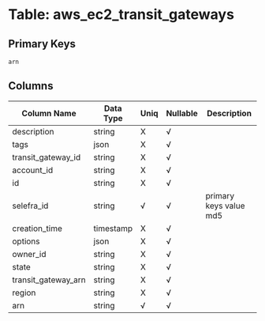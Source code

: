# Table: aws_ec2_transit_gateways

## Primary Keys 

```
arn
```


## Columns 

|  Column Name   |  Data Type  | Uniq | Nullable | Description | 
|  ----  | ----  | ----  | ----  | ---- | 
| description | string | X | √ |  | 
| tags | json | X | √ |  | 
| transit_gateway_id | string | X | √ |  | 
| account_id | string | X | √ |  | 
| id | string | X | √ |  | 
| selefra_id | string | √ | √ | primary keys value md5 | 
| creation_time | timestamp | X | √ |  | 
| options | json | X | √ |  | 
| owner_id | string | X | √ |  | 
| state | string | X | √ |  | 
| transit_gateway_arn | string | X | √ |  | 
| region | string | X | √ |  | 
| arn | string | √ | √ |  | 


